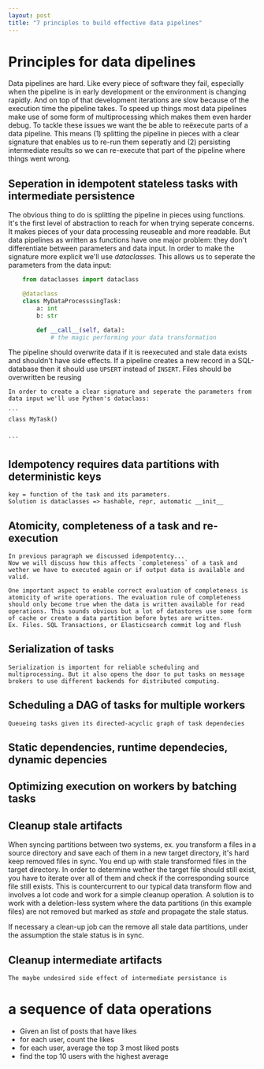 ```yaml
---
layout: post
title: "7 principles to build effective data pipelines"
---
```


# Principles for data dipelines

Data pipelines are hard. Like every piece of software they fail, especially when the pipeline is in early development or the environment is changing rapidly. And on top of that development iterations are slow because of the execution time the pipeline takes. To speed up things most data pipelines make use of some form of multiprocessing which makes them even harder debug. To tackle these issues we want the be able to reëxecute parts of a data pipeline. This means (1) splitting the pipeline in pieces with a clear signature that enables us to re-run them seperatly and (2) persisting intermediate results so we can re-execute that part of the pipeline where things went wrong.

## Seperation in idempotent stateless tasks with intermediate persistence

The obvious thing to do is splitting the pipeline in pieces using functions. It's the first level of abstraction to reach for when trying seperate concerns. It makes pieces of your data processing reuseable and more readable.
But data pipelines as written as functions have one major problem: they don't differentiate between parameters and data input. In order to make the signature more explicit we'll use _dataclasses_. This allows us to seperate the parameters from the data input:

```python
    from dataclasses import dataclass

    @dataclass
    class MyDataProcesssingTask:
        a: int
        b: str

        def __call__(self, data):
            # the magic performing your data transformation

```

The pipeline should overwrite data if it is reexecuted and stale data exists and shouldn't have side effects. If a pipeline creates a new record in a SQL-database then it should use `UPSERT` instead of `INSERT`. Files should be overwritten be reusing

    In order to create a clear signature and seperate the parameters from data input we'll use Python's dataclass:

    ```
    class MyTask()


    ```

## Idempotency requires data partitions with deterministic keys

    key = function of the task and its parameters.
    Solution is dataclasses => hashable, repr, automatic __init__

## Atomicity, completeness of a task and re-execution

    In previous paragraph we discussed idempotentcy...
    Now we will discuss how this affects `completeness` of a task and wether we have to executed again or if output data is available and valid.

    One important aspect to enable correct evaluation of completeness is atomicity of write operations. The evaluation rule of completeness should only become true when the data is written available for read operations. This sounds obvious but a lot of datastores use some form of cache or create a data partition before bytes are written.
    Ex. Files. SQL Transactions, or Elasticsearch commit log and flush

## Serialization of tasks

    Serialization is importent for reliable scheduling and multiprocessing. But it also opens the door to put tasks on message brokers to use different backends for distributed computing.

## Scheduling a DAG of tasks for multiple workers

    Queueing tasks given its directed-acyclic graph of task dependecies

## Static dependencies, runtime dependecies, dynamic depencies

## Optimizing execution on workers by batching tasks

## Cleanup stale artifacts

When syncing partitions between two systems, ex. you transform a files in a source directory and save each of them in a new target directory, it's hard keep removed files in sync. You end up with stale transformed files in the target directory. In order to determine wether the target file should still exist, you have to iterate over all of them and check if the corresponding source file still exists. This is countercurrent to our typical data transform flow and involves a lot code and work for a simple cleanup operation. A solution is to work with a deletion-less system where the data partitions (in this example files) are not removed but marked as _stale_ and propagate the stale status.

If necessary a clean-up job can the remove all stale data partitions, under the assumption the stale status is in sync.

[comment]: <> (May be we should think differently about the data paritions and see them more as data updates operations. Then the _stale_ flag becomes a deletion operation. The whole pipeline is more about propagating/syncing operation.)

## Cleanup intermediate artifacts

    The maybe undesired side effect of intermediate persistance is

# a sequence of data operations

- Given an list of posts that have likes
- for each user, count the likes
- for each user, average the top 3 most liked posts
- find the top 10 users with the highest average

#
